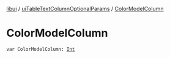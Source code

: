 [libui](../index.md) / [uiTableTextColumnOptionalParams](index.md) / [ColorModelColumn](./-color-model-column.md)

# ColorModelColumn

`var ColorModelColumn: `[`Int`](https://kotlinlang.org/api/latest/jvm/stdlib/kotlin/-int/index.html)